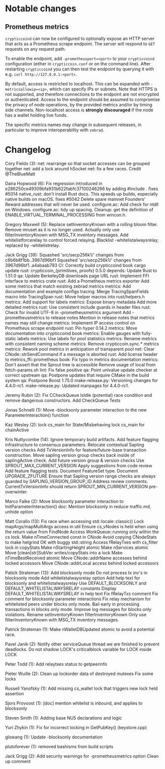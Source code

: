 Notable changes
===============

Prometheus metrics
------------------

`crypticcoind` can now be configured to optionally expose an HTTP server that acts as
a Prometheus scrape endpoint. The server will respond to `GET` requests on any
request path.

To enable the endpoint, add `-prometheusport=<port>` to your `crypticcoind`
configuration (either in `crypticcoin.conf` or on the command line). After
restarting `crypticcoind` you can then test the endpoint by querying it with e.g.
`curl http://127.0.0.1:<port>`.

By default, access is restricted to localhost. This can be expanded with
`-metricsallowip=<ip>`, which can specify IPs or subnets. Note that HTTPS is not
supported, and therefore connections to the endpoint are not encrypted or
authenticated. Access to the endpoint should be assumed to compromise the
privacy of node operations, by the provided metrics and/or by timing side
channels. Non-localhost access is **strongly discouraged** if the node has a
wallet holding live funds.

The specific metrics names may change in subsequent releases, in particular to
improve interoperability with `zebrad`.

Changelog
=========

Cory Fields (3):
      net: rearrange so that socket accesses can be grouped together
      net: add a lock around hSocket
      net: fix a few races. Credit @TheBlueMatt

Daira Hopwood (6):
      Fix regression introduced in e286250ce49309bfa931b622fabfc37100246266 by adding #include <atomic>. fixes #5014
      native_rust: don't install Rust docs. This speeds up builds, especially native builds on macOS. fixes #5042
      Delete spare mainnet Founders' Reward addresses that will never be used.
      configure.ac: Add check for ntdll on Windows.
      configure.ac: tidy up spacing.
      Cleanup: get the definition of ENABLE_VIRTUAL_TERMINAL_PROCESSING from wincon.h.

Gregory Maxwell (5):
      Replace setInventoryKnown with a rolling bloom filter.
      Remove mruset as it is no longer used.
      Actually only use filterInventoryKnown with MSG_TX inventory messages.
      Add whitelistforcerelay to control forced relaying.
      Blacklist -whitelistalwaysrelay; replaced by -whitelistrelay.

Jack Grigg (39):
      Squashed 'src/secp256k1/' changes from c6b6b8f1bb..3967d96bf1
      Squashed 'src/secp256k1/' changes from 3967d96bf1..a4abaab793
      CI: Correctly build crypticcoind book
      cargo update
      rust: crypticcoin_{primitives, proofs} 0.5.0
      depends: Update Rust to 1.51.0
      qa: Update BerkeleyDB downloads page URL
      rust: Implement FFI interface to metrics crate
      rust: Add a Prometheus metrics exporter
      Add some metrics that match existing zebrad metrics
      metrics: Add documentation and example configs
      tracing: Merge TracingSpanFields macro into TracingSpan
      rust: Move helper macros into rust/helpers.h
      metrics: Add support for labels
      metrics: Expose binary metadata
      Add more detailed metrics
      rust: Use consistent include guards in header files
      rust: Check for invalid UTF-8 in -prometheusmetrics argument
      Add -prometheusmetrics to release notes
      Mention in release notes that metrics names may still change
      metrics: Implement IP access control on Prometheus scrape endpoint
      rust: Pin hyper 0.14.2
      metrics: Move documentation into crypticcoind book
      metrics: Enable gauges with fully-static labels
      metrics: Use labels for pool statistics
      metrics: Rename metrics with consistent naming scheme
      metrics: Remove crypticcoin.sync.* metrics
      metrics: Rework pool metrics in anticipation of transparent pool
      net: Clear CNode::strSendCommand if a message is aborted
      rust: Add license header to metrics_ffi::prometheus
      book: Fix typo in metrics documentation
      metrics: Don't assert that the Sprout tree is accessible
      Remove usage of local from fetch-params.sh
      lint: Fix false positive
      qa: Point univalue update checker at correct upstream
      qa: Postpone updates that require CMake in the build system
      qa: Postpone Boost 1.75.0
      make-release.py: Versioning changes for 4.4.0-rc1.
      make-release.py: Updated manpages for 4.4.0-rc1.

Jeremy Rubin (2):
      Fix CCheckQueue IsIdle (potential) race condition and remove dangerous constructors.
      Add CheckQueue Tests

Jonas Schnelli (1):
      Move -blocksonly parameter interaction to the new ParameterInteraction() function

Kaz Wesley (2):
      lock cs_main for State/Misbehaving
      lock cs_main for chainActive

Kris Nuttycombe (14):
      Ignore temporary build artifacts.
      Add feature flagging infrastructure to consensus parameters.
      Relocate contextual Sapling version checks
      Add TxVersionInfo for feature/future-base transaction construction.
      Move sapling version group checks back inside of saplingActive check.
      Add future version group & version checks
      Use SPROUT_MAX_CURRENT_VERSION
      Apply suggestions from code review
      Add feature flagging tests.
      Document FeatureSet type.
      Document UPGRADE_ZFUTURE
      Ensure that Sapling version range checks are always guarded by SAPLING_VERSION_GROUP_ID
      Address review comments.
      CurrentTxVersionInfo should return SPROUT_MIN_CURRENT_VERSION pre-overwinter.

Marco Falke (2):
      Move blocksonly parameter interaction to InitParameterInteraction()
      doc: Mention blocksonly in reduce-traffic.md, unhide option

Matt Corallo (13):
      Fix race when accessing std::locale::classic()
      Lock mapArgs/mapMultiArgs access in util
      Ensure cs_vNodes is held when using the return value from FindNode
      Access WorkQueue::running only within the cs lock.
      Make nTimeConnected const in CNode
      Avoid copying CNodeStats to make helgrind OK with buggy std::string
      Access fRelayTxes with cs_filter lock in copyStats
      Make nStartingHeight atomic
      Make nServices atomic
      Move [clean|str]SubVer writes/copyStats into a lock
      Make nTimeBestReceived atomic
      Move CNode::addrName accesses behind locked accessors
      Move CNode::addrLocal access behind locked accessors

Patick Strateman (13):
      Add blocksonly mode
      Do not process tx inv's in blocksonly mode
      Add whitelistalwaysrelay option
      Add help text for blocksonly and whitelistalwaysrelay
      Use DEFAULT_BLOCKSONLY and DEFAULT_WHITELISTALWAYSRELAY constants
      Display DEFAULT_WHITELISTALWAYSRELAY in help text
      Fix fRelayTxs comment
      Fix comment for blocksonly parameter interactions
      Fix relay mechanism for whitelisted peers under blocks only mode.
      Bail early in processing transactions in blocks only mode.
      Improve log messages for blocks only violations.
      Rename setInventoryKnown filterInventoryKnown
      Only use filterInventoryKnown with MSG_TX inventory messages.

Patrick Strateman (1):
      Make nWalletDBUpdated atomic to avoid a potential race.

Pavel Janík (2):
      Notify other serviceQueue thread we are finished to prevent deadlocks.
      Do not shadow LOCK's criticalblock variable for LOCK inside LOCK

Peter Todd (1):
      Add relaytxes status to getpeerinfo

Pieter Wuille (2):
      Clean up lockorder data of destroyed mutexes
      Fix some locks

Russell Yanofsky (1):
      Add missing cs_wallet lock that triggers new lock held assertion

Sjors Provoost (1):
      [doc] mention whitelist is inbound, and applies to blocksonly

Steven Smith (1):
      Adding base NU5 declarations and logic

Yuri Zhykin (1):
      Fix for incorrect locking in GetPubKey() (keystore.cpp)

glowang (1):
      Update -blocksonly documentation

plutoforever (1):
      removed bashisms from build scripts

Jack Grigg (2):
      Add security warnings for -prometheusmetrics option
      Clean up comment

